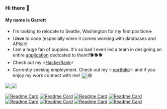 ### Hi there 👋
#### My name is Garrett
* I'm looking to relocate to Seattle, Washington for my first position☕
* I ***love*** to code (especially when it comes working with databases and APIs)🤓
* I am a huge fan of puppies. It's so bad I even led a team in designing an entire [application](https://pet-fetcher.herokuapp.com/) dedicated to them!!🐕🐕🐕
* Check out my ⚡[HackerRank](https://www.hackerrank.com/garrettdrewhilb1)⚡
* Currently seeking employment. Check out my ✨[portfolio](https://garretthilberling.github.io/hilberling-react-portfolio/)✨ and if you enjoy my work connect with me! [<img src="https://i.stack.imgur.com/gVE0j.png" alt="linkedin" style="width:20px;" align="top">](https://www.linkedin.com/in/garretthilberling/)😄

<a href="https://github-readme-stats.vercel.app/api?username=garretthilberling&show_icons=true&theme=dracula&include_all_commits=true">
  <img align="center bottom" src="https://github-readme-stats.vercel.app/api?username=garretthilberling&show_icons=true&theme=dracula&include_all_commits=true" />
</a>

<a href="[https://github-readme-stats.vercel.app/api/top-langs/?username=garretthilberling&layout=compact&theme=dracula&langs_count=20&hide=handlebars](https://github.com/anuraghazra/github-readme-stats)">
  <img align="center bottom" src="https://github-readme-stats.vercel.app/api/top-langs/?username=garretthilberling&layout=compact&theme=dracula&langs_count=20" />
</a>

[![Readme Card](https://github-readme-stats.vercel.app/api/pin/?username=garretthilberling&repo=tech-news-java-api&theme=dracula)](https://github.com/garretthilberling/tech-news-java-api)
[![Readme Card](https://github-readme-stats.vercel.app/api/pin/?username=garretthilberling&repo=aws-thought&theme=dracula)](https://github.com/garretthilberling/aws-thought)
[![Readme Card](https://github-readme-stats.vercel.app/api/pin/?username=garretthilberling&repo=python-newsfeed&theme=dracula)](https://github.com/garretthilberling/python-newsfeed)
[![Readme Card](https://github-readme-stats.vercel.app/api/pin/?username=garretthilberling&repo=CatWorx-BadgeMaker-csharp&theme=dracula)](https://github.com/garretthilberling/CatWorx-BadgeMaker-csharp)
[![Readme Card](https://github-readme-stats.vercel.app/api/pin/?username=garretthilberling&repo=csharp-fullstack-backend-azure&theme=dracula)](https://github.com/garretthilberling/csharp-fullstack-backend-azure)
[![Readme Card](https://github-readme-stats.vercel.app/api/pin/?username=garretthilberling&repo=csharp-fullstack-frontend-kotlin&theme=dracula)](https://github.com/garretthilberling/csharp-fullstack-frontend-kotlin)
[![Readme Card](https://github-readme-stats.vercel.app/api/pin/?username=garretthilberling&repo=python_arcade&theme=dracula)](https://github.com/garretthilberling/python_arcade)
[![Readme Card](https://github-readme-stats.vercel.app/api/pin/?username=jaredpennington&repo=EvntScheduler&theme=dracula)](https://github.com/jaredpennington/EvntScheduler)



<!-- * If you have any questions feel free to DM me here on Github!😃 -->

<!--
**garretthilberling/garretthilberling** is a ✨ _special_ ✨ repository because its `README.md` (this file) appears on your GitHub profile.

Here are some ideas to get you started:

- 🔭 I’m currently working on ...
- 🌱 I’m currently learning ...
- 👯 I’m looking to collaborate on ...
- 🤔 I’m looking for help with ...
- 💬 Ask me about ...
- 📫 How to reach me: ...
- 😄 Pronouns: ...
- ⚡ Fun fact: ...
-->
